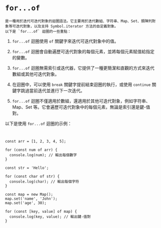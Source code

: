 
# `for...of` 
	是一種用於迭代可迭代對象的迴圈語法。它主要用於迭代數組、字符串、Map、Set、類陣列對象等可迭代對象，以及支持 Symbol.iterator 方法的自定義對象。
	以下是 `for...of` 迴圈的一些重點：

1.  `for...of` 迴圈使用 `of` 關鍵字來迭代可迭代對象中的值。
    
2.  `for...of` 迴圈會自動遍歷可迭代對象的每個元素，並將每個元素賦值給指定的變數。
    
3.  `for...of` 迴圈無需索引或迭代器，它提供了一種更簡潔和直觀的方式來迭代數組或其他可迭代對象。
    
4.  在迴圈中，可以使用 `break` 關鍵字提前結束迴圈的執行，或使用 `continue` 關鍵字跳過當前迭代並進行下一次迭代。
    
5.  `for...of` 迴圈不僅適用於數組，還適用於其他可迭代對象，例如字符串、Map、Set 等。它會遍歷可迭代對象中的每個元素，無論是索引還是鍵-值對。
    

以下是使用 `for...of` 迴圈的示例：
```


const arr = [1, 2, 3, 4, 5];

for (const num of arr) {
  console.log(num); // 輸出每個數字
}

const str = 'Hello';

for (const char of str) {
  console.log(char); // 輸出每個字符
}

const map = new Map();
map.set('name', 'John');
map.set('age', 30);

for (const [key, value] of map) {
  console.log(key, value); // 輸出鍵-值對
}


```

